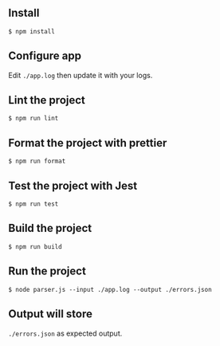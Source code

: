 ## Install
    $ npm install

## Configure app

Edit `./app.log` then update it with your logs.

## Lint the project

    $ npm run lint

## Format the project with prettier

    $ npm run format
## Test the project with Jest

    $ npm run test
## Build the project

    $ npm run build

## Run the project

    $ node parser.js --input ./app.log --output ./errors.json

## Output will store
`./errors.json` as  expected output.